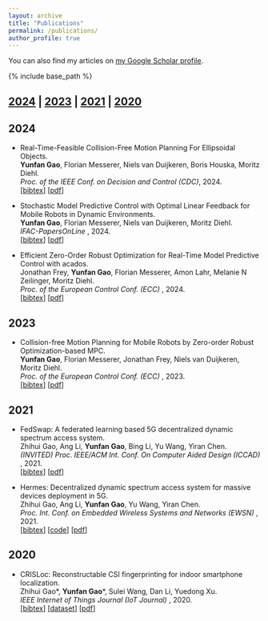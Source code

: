 ```yaml
---
layout: archive
title: "Publications"
permalink: /publications/
author_profile: true
---
```


You can also find my articles on
<a href="https://scholar.google.com/citations?hl=en&user=iR36jUoAAAAJ">my Google Scholar profile</a>.

{% include base_path %}

## [2024](#year2024) | [2023](#year2023) | [2021](#year2021) | [2020](#year2020)


## <a name="year2024"></a> 2024

* Real-Time-Feasible Collision-Free Motion Planning For Ellipsoidal Objects.<br>
  **Yunfan Gao**, Florian Messerer, Niels van Duijkeren, Boris Houska, Moritz Diehl.<br>
  <i> Proc. of the IEEE Conf. on Decision and Control (CDC)</i>, 2024.<br>
  [<a href="javascript:void(0)" onclick="(function(target, id) { if ($('#' + id).css('display') == 'block') { $('#' + id).hide('fast'); $(target).text('bibtex') } else { $('#' + id).show('fast'); $(target).text('bibtex▲') } })(this, 'bibtex-Gao2024b');">bibtex</a>]
  [[pdf](http://www.arxiv.org/pdf/2409.12007)]
  <div id="bibtex-Gao2024b" style="display:none">
  <pre>
  @inproceedings{Gao2024b,
    title={Real-Time-Feasible Collision-Free Motion Planning For Ellipsoidal Objects},
	  author = {Yunfan Gao and Florian Messerer and Niels van Duijkeren and Boris Houska and Moritz Diehl},
	  booktitle = {Proc. of the IEEE Conf. on Decision and Control (CDC)},
    year={2024}
  }
  </pre>
  </div>


* Stochastic Model Predictive Control with Optimal Linear Feedback for Mobile Robots in Dynamic Environments.<br>
  **Yunfan Gao**, Florian Messerer, Niels van Duijkeren, Moritz Diehl.<br>
  <i> IFAC-PapersOnLine </i>, 2024.<br>
  [<a href="javascript:void(0)" onclick="(function(target, id) { if ($('#' + id).css('display') == 'block') { $('#' + id).hide('fast'); $(target).text('bibtex') } else { $('#' + id).show('fast'); $(target).text('bibtex▲') } })(this, 'bibtex-Gao2024');">bibtex</a>]
  [[pdf](https://publications.syscop.de/Gao2024.pdf)]
  <div id="bibtex-Gao2024" style="display:none">
  <pre>
  @article{Gao2024,
    issn = {2405-8963},
    doi = {https://doi.org/10.1016/j.ifacol.2024.09.024},
    volume = {58},
    pages = {153-158},
    number = {18},
    year = {2024},
    journal = {IFAC-PapersOnLine},
    author = {Yunfan Gao and Florian Messerer and Niels van Duijkeren and Moritz Diehl},
    title = {Stochastic Model Predictive Control with Optimal Linear Feedback for Mobile Robots in Dynamic Environments},
  }
  </pre>
  </div>

* Efficient Zero-Order Robust Optimization for Real-Time Model Predictive Control with acados.<br>
  Jonathan Frey, **Yunfan Gao**, Florian Messerer, Amon Lahr, Melanie N Zeilinger, Moritz Diehl.<br>
  <i> Proc. of the European Control Conf. (ECC) </i>, 2024.<br>
  [<a href="javascript:void(0)" onclick="(function(target, id) { if ($('#' + id).css('display') == 'block') { $('#' + id).hide('fast'); $(target).text('bibtex') } else { $('#' + id).show('fast'); $(target).text('bibtex▲') } })(this, 'bibtex-Frey2024');">bibtex</a>]
  [[pdf](https://publications.syscop.de/Frey2024.pdf)]
  <div id="bibtex-Frey2024" style="display:none">
  <pre>
  @inproceedings{Frey2024,
    year = {2024},
    booktitle = {Proc. of the European Control Conf. (ECC)},
    author = {Jonathan Frey and Yunfan Gao and Florian Messerer and Amon Lahr and Melanie N Zeilinger and Moritz Diehl},
    title = {Efficient Zero-Order Robust Optimization for Real-Time Model Predictive Control with acados},
  }
  </pre>
  </div>


## <a name="year2023"></a> 2023

* Collision-free Motion Planning for Mobile Robots by Zero-order Robust Optimization-based MPC.<br>
  **Yunfan Gao**, Florian Messerer, Jonathan Frey, Niels van Duijkeren, Moritz Diehl.<br>
  <i>Proc. of the European Control Conf. (ECC) </i>, 2023.<br>
  [<a href="javascript:void(0)" onclick="(function(target, id) { if ($('#' + id).css('display') == 'block') { $('#' + id).hide('fast'); $(target).text('bibtex') } else { $('#' + id).show('fast'); $(target).text('bibtex▲') } })(this, 'bibtex-Gao2023');">bibtex</a>]
  [[pdf](https://publications.syscop.de/Gao2023.pdf)]
  <div id="bibtex-Gao2023" style="display:none">
  <pre>
  @inproceedings{Gao2023,
    year = {2023},
    booktitle = {Proc. of the European Control Conf. (ECC)},
    author = {Yunfan Gao and Florian Messerer and Jonathan Frey and Niels van Duijkeren and Moritz Diehl},
    title = {Collision-free Motion Planning for Mobile Robots by Zero-order Robust Optimization-based MPC},
  }
  </pre>
  </div>

## <a name="year2021"></a> 2021

* FedSwap: A federated learning based 5G decentralized dynamic spectrum access system.<br>
  Zhihui Gao, Ang Li, **Yunfan Gao**, Bing Li, Yu Wang, Yiran Chen.<br>
  <i> (INVITED) Proc. IEEE/ACM Int. Conf. On Computer Aided Design (ICCAD) </i>, 2021.<br>
  [<a href="javascript:void(0)" onclick="(function(target, id) { if ($('#' + id).css('display') == 'block') { $('#' + id).hide('fast'); $(target).text('bibtex') } else { $('#' + id).show('fast'); $(target).text('bibtex▲') } })(this, 'bibtex-gao2021fedswap');">bibtex</a>]
  [[pdf](https://ieeexplore.ieee.org/document/9643496)]
  <div id="bibtex-gao2021fedswap" style="display:none">
  <pre>
  @inproceedings{gao2021fedswap,
    title={FedSwap: A federated learning based {5G} decentralized dynamic spectrum access system},
    author={Zhihui Gao and Ang Li and Yunfan Gao and Bing Li and Yu Wang and Yiran Chen},
    booktitle={IEEE/ACM ICCAD'21},
    year={2021},
  }
  </pre>
  </div>

* Hermes: Decentralized dynamic spectrum access system for massive devices deployment in 5G.<br>
  Zhihui Gao, Ang Li, **Yunfan Gao**, Yu Wang, Yiran Chen.<br>
  <i> Proc. Int. Conf. on Embedded Wireless Systems and Networks (EWSN) </i>, 2021.<br>
  [<a href="javascript:void(0)" onclick="(function(target, id) { if ($('#' + id).css('display') == 'block') { $('#' + id).hide('fast'); $(target).text('bibtex') } else { $('#' + id).show('fast'); $(target).text('bibtex▲') } })(this, 'bibtex-gao2021hermes');">bibtex</a>]
  [[code](https://github.com/zhihuigao/EWSN2021-Hermes)]
  [[pdf](https://dl.acm.org/doi/10.5555/3451271.3451273)]
  <div id="bibtex-gao2021hermes" style="display:none">
  <pre>
  @inproceedings{gao2021hermes,
    title={Hermes: Decentralized dynamic spectrum access system for massive devices deployment in {5G}},
    author={Zhihui Gao and Ang Li and Yunfan Gao and Yu Wang and Yiran Chen},
    booktitle = {Proc. of the Int. Conf. on Embedded Wireless Systems and Networks},
    year={2021},
  }
  </pre>
  </div>



## <a name="year2020"></a> 2020

* CRISLoc: Reconstructable CSI fingerprinting for indoor smartphone localization.<br>
  Zhihui Gao\*, **Yunfan Gao**\*, Sulei Wang, Dan Li, Yuedong Xu.<br>
  <i> IEEE Internet of Things Journal (IoT Journal) </i>, 2020.<br>
  [<a href="javascript:void(0)" onclick="(function(target, id) { if ($('#' + id).css('display') == 'block') { $('#' + id).hide('fast'); $(target).text('bibtex') } else { $('#' + id).show('fast'); $(target).text('bibtex▲') } })(this, 'bibtex-gao2020crisloc');">bibtex</a>]
  [[dataset](https://github.com/zhihuigao/CRISLoc_dataset)]
  [[pdf](https://ieeexplore.ieee.org/abstract/document/9187854)]
  <div id="bibtex-gao2020crisloc" style="display:none">
  <pre>
  @article{gao2020crisloc,
    title={CRISLoc: Reconstructable {CSI} fingerprinting for indoor smartphone localization},
    author={Zhihui Gao and Yunfan Gao and Sulei Wang and Dan Li and Yuedong Xu},
    journal={IEEE Internet of Things Journal},
    volume={8},
    number={5},
    pages={3422--3437},
    year={2020},
    publisher={IEEE}
  }
  </pre>
  </div>